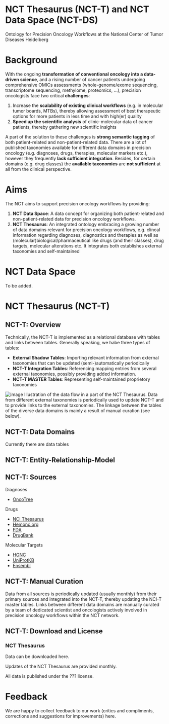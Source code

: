 # NCT Thesaurus (NCT-T) and NCT Data Space (NCT-DS)
Ontology for Precision Oncology Workflows at the National Center of Tumor Diseases Heidelberg

# Background
With the ongoing **transformation of conventional oncology into a data-driven science**, and a rising number of cancer patients undergoing comprehensive OMICs assessments (whole-genome/exome sequencing, transcriptome sequencing, methylome, proteomics, ...), precision oncologists face two critical **challenges**:
  
1. Increase the **scalability of existing clinical workflows** (e.g. in molecular tumor boards, MTBs), thereby allowing assessment of best therapeutic options for more patients in less time and with high(er) quality
2. **Speed up the scientific analysis** of clinic-molecular data of cancer patients, thereby gathering new scientific insights

A part of the solution to these challenges is **strong semantic tagging** of both patient-related and non-patient-related data. There are a lot of published taxonomies available for different data domains in precision oncology (e.g. diagnoses, drugs, therapies, molecular markers etc.), however they frequently **lack sufficient integration**. Besides, for certain domains (e.g. drug classes) the **available taxonomies** are **not sufficient** at all from the clinical perspective.

# Aims
The NCT aims to support precision oncology workflows by providing: 
1. **NCT Data Space**: A data concept for organizing both patient-related and non-patient-related data for precision oncology workflows. 
2. **NCT Thesaurus**: An integrated ontology embracing a growing number of data domains relevant for precision oncology workflows, e.g. clincal information regarding diagnoses, diagnostics and therapies as well as (molecular)biological/pharmaceutical like drugs (and their classes), drug targets, molecular alterations etc. It integrates both establishes external taxonomies and self-maintained 

# NCT Data Space
To be added.

# NCT Thesaurus (NCT-T)
## NCT-T: Overview
Technically, the NCT-T is implemented as a relational database with tables and links between tables. Generally speaking, we habe three types of tables:
- **External Shadow Tables**: Importing relevant information from external taxonomies that can be updated (semi-)automatically periodically
- **NCT-T Integration Tables**: Referencing mapping entries from several external taxonomies, possibly providing added information. 
- **NCT-T MASTER Tables**: Representing self-maintained proprietory taxonomies

![image](https://user-images.githubusercontent.com/5072766/171009917-7a33f2c2-4738-4cbf-8b61-98993fe50034.png)
Illustration of the data flow in a part of the NCT Thesaurus. Data from different external taxonomies is periodically used to update NCT-T and to provide links to the external taxonomies. The linkage between the tables of the diverse data domains is mainly a result of manual curation (see below).

## NCT-T: Data Domains
Currently there are data tables 

## NCT-T: Entity-Relationship-Model



## NCT-T: Sources
Diagnoses
- [OncoTree](http://oncotree.mskcc.org)

Drugs
- [NCI Thesaurus](https://ncithesaurus.nci.nih.gov/)
- [Hemonc.org](https://hemonc.org/)
- [FDA](https://www.accessdata.fda.gov/scripts/cder/daf/)
- [DrugBank](https://go.drugbank.com/)

Molecular Targets
- [HGNC](https://www.genenames.org/)
- [UniProtKB](https://www.uniprot.org/)
- [Ensembl](http://www.ensembl.org)

## NCT-T: Manual Curation
Data from all sources is periodically updated (usually monthly) from their primary sources and integrated into the NCT-T, thereby updating the NCI-T master tables. Links between different data domains are manually curated by a team of dedicated scientist and oncologists actively involved in precision oncology workflows within the NCT network.

## NCT-T: Download and License
### NCT Thesaurus
Data can be downloaded here.  

Updates of the NCT Thesaurus are provided monthly.

All data is published under the ??? license.

# Feedback
We are happy to collect feedback to our work (critics and compliments, corrections and suggestions for improvements) here.
